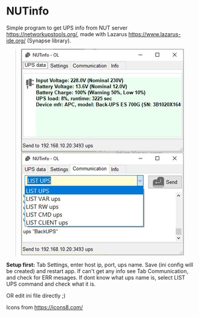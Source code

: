 # NUTinfo
Simple program to get UPS info from NUT server https://networkupstools.org/, made with Lazarus https://www.lazarus-ide.org/ (Synapse library).
><img src="https://github.com/dMbski/NUTinfo/blob/master/screens/Schowek01.jpg" /> 
><img src="https://github.com/dMbski/NUTinfo/blob/master/screens/Schowek02.jpg" /> 
__Setup first:__
Tab Settings, enter host ip, port, ups name. Save (ini config will be created) and restart app.
If can't get any info see Tab Communication, and check for ERR mesages. 
If dont know what ups name is, select LIST UPS command and check what it is.

OR edit ini file directly ;)

Icons from https://icons8.com/

